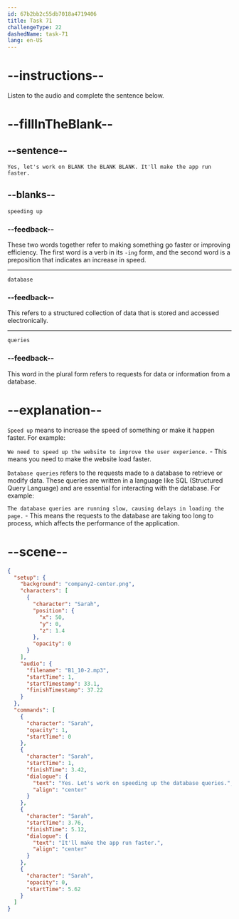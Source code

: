```yaml
---
id: 67b2bb2c55db7018a4719406
title: Task 71
challengeType: 22
dashedName: task-71
lang: en-US
---
```


<!-- (Audio) Sarah: Yes, let's work on speeding up the database queries. It'll make the app run faster. -->

# --instructions--

Listen to the audio and complete the sentence below.

# --fillInTheBlank--

## --sentence--

`Yes, let's work on BLANK the BLANK BLANK. It'll make the app run faster.`

## --blanks--

`speeding up`

### --feedback-- 

These two words together refer to making something go faster or improving efficiency. The first word is a verb in its `-ing` form, and the second word is a preposition that indicates an increase in speed. 

---

`database`

### --feedback--

This refers to a structured collection of data that is stored and accessed electronically.

---

`queries`

### --feedback--

This word in the plural form refers to requests for data or information from a database.

# --explanation--

`Speed up` means to increase the speed of something or make it happen faster. For example:

`We need to speed up the website to improve the user experience.` - This means you need to make the website load faster.

`Database queries` refers to the requests made to a database to retrieve or modify data. These queries are written in a language like SQL (Structured Query Language) and are essential for interacting with the database. For example:

`The database queries are running slow, causing delays in loading the page.` - This means the requests to the database are taking too long to process, which affects the performance of the application.

# --scene--

```json
{
  "setup": {
    "background": "company2-center.png",
    "characters": [
      {
        "character": "Sarah",
        "position": {
          "x": 50,
          "y": 0,
          "z": 1.4
        },
        "opacity": 0
      }
    ],
    "audio": {
      "filename": "B1_10-2.mp3",
      "startTime": 1,
      "startTimestamp": 33.1,
      "finishTimestamp": 37.22
    }
  },
  "commands": [
    {
      "character": "Sarah",
      "opacity": 1,
      "startTime": 0
    },
    {
      "character": "Sarah",
      "startTime": 1,
      "finishTime": 3.42,
      "dialogue": {
        "text": "Yes. Let's work on speeding up the database queries.",
        "align": "center"
      }
    },
    {
      "character": "Sarah",
      "startTime": 3.76,
      "finishTime": 5.12,
      "dialogue": {
        "text": "It'll make the app run faster.",
        "align": "center"
      }
    },
    {
      "character": "Sarah",
      "opacity": 0,
      "startTime": 5.62
    }
  ]
}
```
